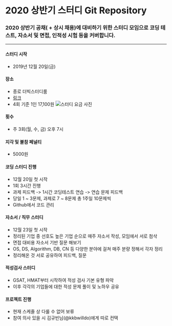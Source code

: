 # 2020 상반기 스터디 Git Repository

### 2020 상반기 공채( + 상시 채용)에 대비하기 위한 스터디 모임으로 코딩 테스트, 자소서 및 면접, 인적성 시험 등을 커버합니다.

---

#### 스터디 시작
- 2019년 12월 20일(금)

#### 장소
- 종로 더빅스터디룸
- [링크](http://www.thebigstudy.co.kr/thebigstudy/cafe/index.php)
- 4회 기준 1인 17,100원
![스터디 요금 사진](./price.jpeg)

#### 횟수
- 주 3회(월, 수, 금) 오후 7시

#### 지각 및 불참 페널티
- 5000원

#### 코딩 스터디 진행
- 12월 20일 첫 시작
- 1회 3시간 진행
- 과제 피드백 -> 1시간 코딩테스트 연습 -> 연습 문제 피드백
- 당일 1 ~ 3문제, 과제로 7 ~ 8문제 총 1주일 10문제씩
- Github에서 코드 관리

#### 자소서 / 직무 스터디
- 12월 23일 첫 시작
- 정리된 기업 중 선호도 높은 기업 순으로 매주 자소서 작성, 모임에서 서로 첨삭
- 면접 대비용 자소서 기반 질문 해보기
- OS, DS, Algorithm, DB, CN 등 다양한 분야에 걸쳐 매주 분량 정해서 각자 정리
- 정리해온 것 서로 공유하여 피드백, 질문

#### 적성검사 스터디
- GSAT, HMAT부터 시작하여 적성 검사 기본 유형 파악
- 이후 각각의 기업들에 대한 적성 문제 풀이 및 노하우 공유

#### 프로젝트 진행
- 현재 스케줄 상 다룰 수 없어 보류
- 참여 의사 있을 시 김규빈님(@kkbwilldo)에게 따로 컨택